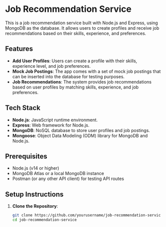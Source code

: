 # Job Recommendation Service

This is a job recommendation service built with Node.js and Express, using MongoDB as the database. It allows users to create profiles and receive job recommendations based on their skills, experience, and preferences.

## Features

- **Add User Profiles**: Users can create a profile with their skills, experience level, and job preferences.
- **Mock Job Postings**: The app comes with a set of mock job postings that can be inserted into the database for testing purposes.
- **Job Recommendations**: The system provides job recommendations based on user profiles by matching skills, experience, and job preferences.

## Tech Stack

- **Node.js**: JavaScript runtime environment.
- **Express**: Web framework for Node.js.
- **MongoDB**: NoSQL database to store user profiles and job postings.
- **Mongoose**: Object Data Modeling (ODM) library for MongoDB and Node.js.

## Prerequisites

- Node.js (v14 or higher)
- MongoDB Atlas or a local MongoDB instance
- Postman (or any other API client) for testing API routes

## Setup Instructions

1. **Clone the Repository**:
   ```bash
   git clone https://github.com/yourusername/job-recommendation-service.git
   cd job-recommendation-service
